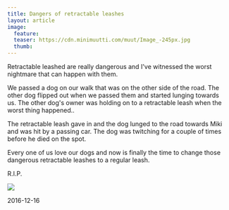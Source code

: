 ```yaml
---
title: Dangers of retractable leashes
layout: article
image:
  feature:
  teaser: https://cdn.minimuutti.com/muut/Image_-245px.jpg
  thumb:
---
```


Retractable leashed are really dangerous and I've witnessed the worst nightmare that can happen with them.

We passed a dog on our walk that was on the other side of the road. The other dog flipped out when we passed them and started lunging towards us. The other dog's owner was holding on to a retractable leash when the worst thing happened..

The retractable leash gave in and the dog lunged to the road towards Miki and was hit by a passing car. The dog was twitching for a couple of times before he died on the spot.

Every one of us love our dogs and now is finally the time to change those dangerous retractable leashes to a regular leash.

R.I.P.
 
![](https://cdn.minimuutti.com/blogi/Image.jpg)

2016-12-16
